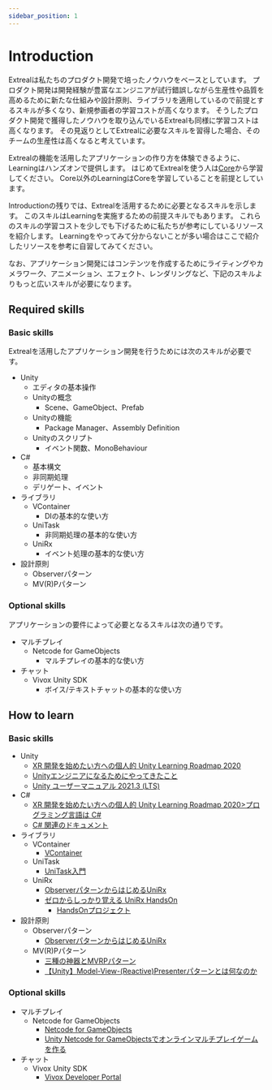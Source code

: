 ```yaml
---
sidebar_position: 1
---
```


# Introduction

Extrealは私たちのプロダクト開発で培ったノウハウをベースとしています。
プロダクト開発は開発経験が豊富なエンジニアが試行錯誤しながら生産性や品質を高めるために新たな仕組みや設計原則、ライブラリを適用しているので前提とするスキルが多くなり、新規参画者の学習コストが高くなります。
そうしたプロダクト開発で獲得したノウハウを取り込んでいるExtrealも同様に学習コストは高くなります。
その見返りとしてExtrealに必要なスキルを習得した場合、そのチームの生産性は高くなると考えています。

Extrealの機能を活用したアプリケーションの作り方を体験できるように、Learningはハンズオンで提供します。
はじめてExtrealを使う人は[Core](/learning/core)から学習してください。
Core以外のLearningはCoreを学習していることを前提としています。

Introductionの残りでは、Extrealを活用するために必要となるスキルを示します。
このスキルはLearningを実施するための前提スキルでもあります。
これらのスキルの学習コストを少しでも下げるために私たちが参考にしているリソースを紹介します。
Learningをやってみて分からないことが多い場合はここで紹介したリソースを参考に自習してみてください。

なお、アプリケーション開発にはコンテンツを作成するためにライティングやカメラワーク、アニメーション、エフェクト、レンダリングなど、下記のスキルよりもっと広いスキルが必要になります。

## Required skills

### Basic skills

Extrealを活用したアプリケーション開発を行うためには次のスキルが必要です。

- Unity
  - エディタの基本操作
  - Unityの概念
    - Scene、GameObject、Prefab
  - Unityの機能
    - Package Manager、Assembly Definition
  - Unityのスクリプト
    - イベント関数、MonoBehaviour
- C#
  - 基本構文
  - 非同期処理
  - デリゲート、イベント
- ライブラリ
  - VContainer
    - DIの基本的な使い方
  - UniTask
    - 非同期処理の基本的な使い方
  - UniRx
    - イベント処理の基本的な使い方
- 設計原則
  - Observerパターン
  - MV(R)Pパターン

### Optional skills

アプリケーションの要件によって必要となるスキルは次の通りです。

- マルチプレイ
  - Netcode for GameObjects
    - マルチプレイの基本的な使い方
- チャット
  - Vivox Unity SDK
    - ボイス/テキストチャットの基本的な使い方

## How to learn

### Basic skills

- Unity
  - [XR 開発を始めたい方への個人的 Unity Learning Roadmap 2020](https://qiita.com/xrdnk/items/12f3f04f1238bb362d51)
  - [Unityエンジニアになるためにやってきたこと](https://fintan.jp/page/5869/)
  - [Unity ユーザーマニュアル 2021.3 (LTS)](https://docs.unity3d.com/ja/2021.3/Manual/UnityManual.html)
- C#
  - [XR 開発を始めたい方への個人的 Unity Learning Roadmap 2020>プログラミング言語は C#](https://qiita.com/xrdnk/items/12f3f04f1238bb362d51#%E3%83%97%E3%83%AD%E3%82%B0%E3%83%A9%E3%83%9F%E3%83%B3%E3%82%B0%E8%A8%80%E8%AA%9E%E3%81%AF-c)
  - [C# 関連のドキュメント](https://learn.microsoft.com/ja-jp/dotnet/csharp/)
- ライブラリ
  - VContainer
    - [VContainer](https://vcontainer.hadashikick.jp/)
  - UniTask
    - [UniTask入門](https://learning.unity3d.jp/2974/)
  - UniRx
    - [ObserverパターンからはじめるUniRx](https://learning.unity3d.jp/1324/)
    - [ゼロからしっかり覚える UniRx HandsOn](https://www.slideshare.net/oshimashoji1/unirxhandsonvol1)
      - [HandsOnプロジェクト](https://github.com/sansuu/UniRxHandsOnVol1)
- 設計原則
  - Observerパターン
    - [ObserverパターンからはじめるUniRx](https://learning.unity3d.jp/1324/)
  - MV(R)Pパターン
    - [三種の神器とMVRPパターン](https://speakerdeck.com/xrdnk/xrdnk-three-sacred-treasures-and-mvrp-pattern)
    - [【Unity】Model-View-(Reactive)Presenterパターンとは何なのか](https://qiita.com/toRisouP/items/5365936fc14c7e7eabf9)

### Optional skills

- マルチプレイ
  - Netcode for GameObjects
    - [Netcode for GameObjects](https://docs-multiplayer.unity3d.com/netcode/current/about/index.html)
    - [Unity Netcode for GameObjectsでオンラインマルチプレイゲームを作る](https://qiita.com/pakiln/items/e2a971260479385cd928)
- チャット
  - Vivox Unity SDK
    - [Vivox Developer Portal](https://developer.vivox.com/)
